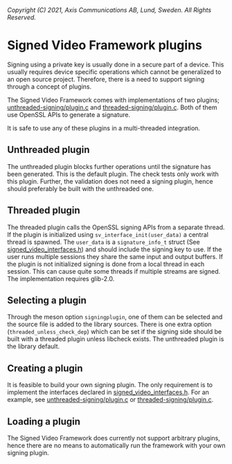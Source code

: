 *Copyright (C) 2021, Axis Communications AB, Lund, Sweden. All Rights Reserved.*

# Signed Video Framework plugins

Signing using a private key is usually done in a secure part of a device. This usually requires
device specific operations which cannot be generalized to an open source project. Therefore, there
is a need to support signing through a concept of plugins.

The Signed Video Framework comes with implementations of two plugins;
[unthreaded-signing/plugin.c](./unthreaded-signing/plugin.c) and
[threaded-signing/plugin.c](./threaded-signing/plugin.c). Both of them use OpenSSL APIs
to generate a signature.

It is safe to use any of these plugins in a multi-threaded integration.

## Unthreaded plugin
The unthreaded plugin blocks further operations until the signature has been generated. This is the
default plugin. The check tests only work with this plugin. Further, the validation does not need a
signing plugin, hence should preferably be built with the unthreaded one.

## Threaded plugin
The threaded plugin calls the OpenSSL signing APIs from a separate thread. If the plugin is
initialized using `sv_interface_init(user_data)` a central thread is spawned. The `user_data` is
a `signature_info_t` struct (See
[signed_video_interfaces.h](../src/includes/signed_video_interfaces.h)) and should include the
signing key to use. If the user runs multiple sessions they share the same input and output buffers.
If the plugin is not initialized signing is done from a local thread in each session. This can cause
quite some threads if multiple streams are signed. The implementation requires glib-2.0.

## Selecting a plugin
Through the meson option `signingplugin`, one of them can be selected and the source file is added
to the library sources. There is one extra option (`threaded_unless_check_dep`) which can be set if
the signing side should be built with a threaded plugin unless libcheck exists. The unthreaded
plugin is the library default.

## Creating a plugin

It is feasible to build your own signing plugin. The only requirement is to implement the
interfaces declared in [signed_video_interfaces.h](../src/includes/signed_video_interfaces.h). For
an example, see [unthreaded-signing/plugin.c](./unthreaded-signing/plugin.c) or
[threaded-signing/plugin.c](./threaded-signing/plugin.c).

## Loading a plugin

The Signed Video Framework does currently not support arbitrary plugins, hence there are no means
to automatically run the framework with your own signing plugin.
